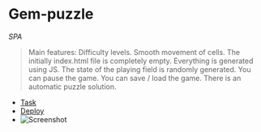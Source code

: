 # Gem-puzzle

*SPA*
>Main features:
>Difficulty levels.
>Smooth movement of cells.
>The initially index.html file is completely empty.
>Everything is generated using JS.
>The state of the playing field is randomly generated.
>You can pause the game.
>You can save / load the game.
>There is an automatic puzzle solution.

- [Task](https://github.com/rolling-scopes-school/tasks/blob/master/tasks/gem-pazzle/codejam-the-gem-puzzle.md)
- [Deploy](https://mabay919.github.io/gem-puzzle/)
- ![Screenshot](https://user-images.githubusercontent.com/54597981/114054147-441af380-9898-11eb-8566-99b02f81acdf.png)
